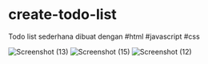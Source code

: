 # create-todo-list
 Todo list sederhana dibuat dengan #html #javascript #css
 
![Screenshot (13)](https://user-images.githubusercontent.com/45787278/168532418-4465c6f8-ecff-4369-9e23-3d0acdbe4afd.png)
![Screenshot (15)](https://user-images.githubusercontent.com/45787278/168532450-5eb0ce78-584a-4abb-b8ed-b6e2b93500a0.png)
![Screenshot (12)](https://user-images.githubusercontent.com/45787278/168532593-976e25d0-73cd-48a5-874c-c801a34589b1.png)
